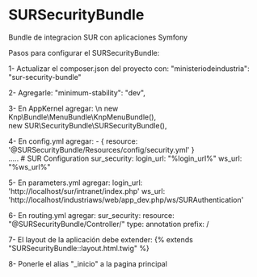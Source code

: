 SURSecurityBundle
=================

Bundle de integracion SUR con aplicaciones Symfony

Pasos para configurar el SURSecurityBundle:

1- Actualizar el composer.json del proyecto con: 
		"ministeriodeindustria": "sur-security-bundle"
		
2- Agregarle:  "minimum-stability": "dev",

3- En AppKernel agregar: \n
		new Knp\Bundle\MenuBundle\KnpMenuBundle(), <br />
		new SUR\SecurityBundle\SURSecurityBundle(),
		
4- En config.yml agregar: 
	- { resource: '@SURSecurityBundle/Resources/config/security.yml' }  
	.....
	# SUR Configuration
	sur_security:
		login_url: "%login_url%"
		ws_url:    "%ws_url%"
		
5- En parameters.yml agregar:
	  login_url: 'http://localhost/sur/intranet/index.php'
    ws_url: 'http://localhost/industriaws/web/app_dev.php/ws/SURAuthentication'
    
6- En routing.yml agregar:
    sur_security:
		  resource: "@SURSecurityBundle/Controller/"
		  type:     annotation
		  prefix:   /
		  
7- El layout de la aplicación debe extender: 
	{% extends "SURSecurityBundle::layout.html.twig" %}
	
8- Ponerle el alias "_inicio" a la pagina principal
